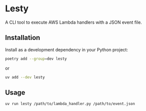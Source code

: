 # Lesty

A CLI tool to execute AWS Lambda handlers with a JSON event file.

## Installation

Install as a development dependency in your Python project:


```sh
poetry add --group=dev lesty
```

or 

```sh
uv add --dev lesty
```

## Usage
```sh
uv run lesty /path/to/lambda_handler.py /path/to/event.json
```
